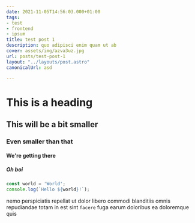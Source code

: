```yaml
---
date: 2021-11-05T14:56:03.000+01:00
tags:
- test
- frontend
- ipsum
title: test post 1
description: quo adipisci enim quam ut ab
cover: assets/img/azva3uz.jpg
url: posts/test-post-1
layout: "../layouts/post.astro"
canonicalUrl: asd

---
```

# This is a heading

## This will be a bit smaller

### Even smaller than that

#### We're getting there

##### Oh boi

```typescript
const world = 'World';
console.log(`Hello ${world}!`);
```

nemo perspiciatis repellat ut dolor libero commodi blanditiis omnis
repudiandae totam in est sint `facere` fuga
earum doloribus ea doloremque quis